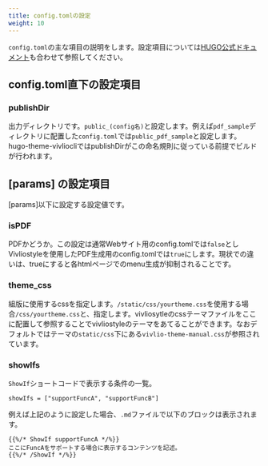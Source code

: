 ```yaml
---
title: config.tomlの設定
weight: 10
---
```


`config.toml`の主な項目の説明をします。設定項目については[HUGO公式ドキュメント](https://gohugo.io/getting-started/configuration/)も合わせて参照してください。

## config.toml直下の設定項目

### publishDir

出力ディレクトリです。`public_(config名)`と設定します。例えば`pdf_sample`ディレクトリに配置した`config.toml`では`public_pdf_sample`と設定します。hugo-theme-vivliocliではpublishDirがこの命名規則に従っている前提でビルドが行われます。

## \[params\] の設定項目

\[params\]以下に設定する設定値です。

### isPDF

PDFかどうか。この設定は通常Webサイト用のconfig.tomlでは`false`としVivliostyleを使用したPDF生成用のconfig.tomlでは`true`にします。現状での違いは、trueにすると各htmlページでのmenu生成が抑制されることです。

### theme_css

組版に使用するcssを指定します。`/static/css/yourtheme.css`を使用する場合`/css/yourtheme.css`と、指定します。vivliosytleのcssテーマファイルをここに配置して参照することでvivliostyleのテーマをあてることができます。なおデフォルトではテーマの`static/css`下にある`vivlio-theme-manual.css`が参照されています。

### showIfs

`ShowIf`ショートコードで表示する条件の一覧。

```
showIfs = ["supportFuncA", "supportFuncB"]
```

例えば上記のように設定した場合、`.md`ファイルで以下のブロックは表示されます。

```
{{%/* ShowIf supportFuncA */%}}
ここにFuncAをサポートする場合に表示するコンテンツを記述。
{{%/* /ShowIf */%}}
```
